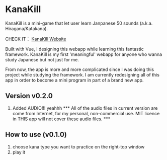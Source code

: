 # KanaKill

KanaKill is a mini-game that let user learn Janpanese 50 sounds (a.k.a. Hiragana/Katakana).

CHECK IT： [KanaKill Website](https://kanakill.netlify.app/)

Built with Vue, I designing this webapp while learning this fantastic framework. KanaKill is my first 'meaningful' webapp for anyone who wanna study Japanese but not just for me.

From now, the app is more and more complicated since I was doing this project while studying the framework. I am currently redesigning all of this app in order to become a mini program in part of a brand new app. 

## Version v0.2.0
1. Added AUDIO!!! yeahhh
*** All of the audio files in current version are come from Internet, for my personal, non-commercial use. MIT licence in THIS app will not cover these audio files. ***
## How to use (v0.1.0)

1. choose kana type you want to practice on the right-top window
2. play it
